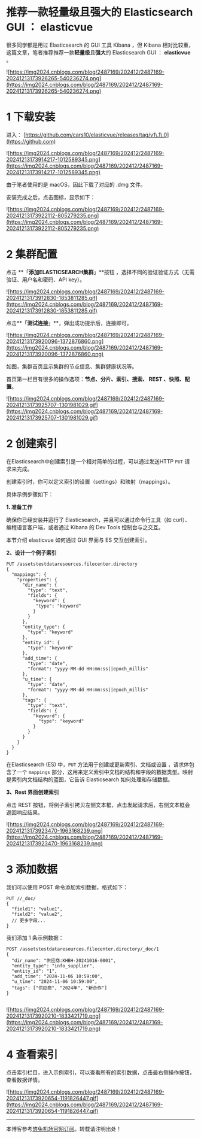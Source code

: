 
# 推荐一款轻量级且强大的 Elasticsearch GUI ： elasticvue


很多同学都是用过 Elasticsearch 的 GUI 工具 Kibana ，但 Kibana 相对比较重，这篇文章，笔者推荐推荐一款**轻量级**且**强大**的 Elasticsearch GUI ： **elasticvue** 。


![https://img2024.cnblogs.com/blog/2487169/202412/2487169-20241213173926265-540236274.png](https://img2024.cnblogs.com/blog/2487169/202412/2487169-20241213173926265-540236274.png)


# 1 下载安装


进入： [https://github.com/cars10/elasticvue/releases/tag/v1\.1\.0](https://github.com)


![https://img2024.cnblogs.com/blog/2487169/202412/2487169-20241213173914217-1012589345.png](https://img2024.cnblogs.com/blog/2487169/202412/2487169-20241213173914217-1012589345.png)


由于笔者使用的是 macOS，因此下载了对应的 .dmg 文件。


安装完成之后，点击图标，显示如下：


![https://img2024.cnblogs.com/blog/2487169/202412/2487169-20241213173922112-805279235.png](https://img2024.cnblogs.com/blog/2487169/202412/2487169-20241213173922112-805279235.png)


# 2 集群配置


点击 **「**添加ELASTICSEARCH集群**」**按钮 ，选择不同的验证验证方式（无需验证、用户名和密码、API key）。


![https://img2024.cnblogs.com/blog/2487169/202412/2487169-20241213173912830-1853811285.gif](https://img2024.cnblogs.com/blog/2487169/202412/2487169-20241213173912830-1853811285.gif)


点击**「**测试连接**」**，弹出成功提示后，连接即可。


![https://img2024.cnblogs.com/blog/2487169/202412/2487169-20241213173920096-1372876860.png](https://img2024.cnblogs.com/blog/2487169/202412/2487169-20241213173920096-1372876860.png)


如图，集群首页显示集群的节点信息、集群健康状况等。


首页第一栏目有很多的操作选项：**节点、分片、索引、搜索、 REST 、快照、配置**。


![https://img2024.cnblogs.com/blog/2487169/202412/2487169-20241213173925707-1301981029.gif](https://img2024.cnblogs.com/blog/2487169/202412/2487169-20241213173925707-1301981029.gif)


# 2 创建索引


在Elasticsearch中创建索引是一个相对简单的过程，可以通过发送HTTP `PUT` 请求来完成。


创建索引时，你可以定义索引的设置（settings）和映射（mappings）。


具体示例步骤如下：


**1\. 准备工作**


确保你已经安装并运行了 Elasticsearch，并且可以通过命令行工具（如 curl）、编程语言客户端，或者通过 Kibana 的 Dev Tools 控制台与之交互。


本节介绍 elasticvue 如何通过 GUI 界面与 ES 交互创建索引。


**2、设计一个例子索引**



```
PUT /assetstestdataresources.filecenter.directory
{
  "mappings": {
    "properties": {
      "dir_name": {
        "type": "text",
        "fields": {
          "keyword": {
           "type": "keyword"
          }
        }
      },
      "entity_type": {
        "type": "keyword"
      },
      "entity_id": {
        "type": "keyword"
      },
      "add_time": {
        "type": "date",
        "format": "yyyy-MM-dd HH:mm:ss||epoch_millis"
      },
      "u_time": {
        "type": "date",
        "format": "yyyy-MM-dd HH:mm:ss||epoch_millis"
      },
      "tags": {
        "type": "text",
        "fields": {
          "keyword": {
            "type": "keyword"
          }
        }
      }
    }
  }
}

```

在Elasticsearch (ES) 中，`PUT` 方法用于创建或更新索引、文档或设置 ，请求体包含了一个 `mappings` 部分，这用来定义索引中文档的结构和字段的数据类型。映射是索引内文档结构的蓝图，它告诉 Elasticsearch 如何处理和存储数据。


**3、Rest 界面创建索引**


点击 REST 按钮，将例子索引拷贝左侧文本框，点击发起请求后，右侧文本框会返回响应结果。


![https://img2024.cnblogs.com/blog/2487169/202412/2487169-20241213173923470-1963168239.png](https://img2024.cnblogs.com/blog/2487169/202412/2487169-20241213173923470-1963168239.png)


# 3 添加数据


我们可以使用 POST 命令添加索引数据，格式如下：



```
PUT //_doc/
{
  "field1": "value1",
  "field2": "value2",
  // 更多字段...
}

```

我们添加 1 条示例数据：



```
POST /assetstestdataresources.filecenter.directory/_doc/1
{
  "dir_name": "供应商:KHBH-20241016-0001",
  "entity_type": "info_supplier",
  "entity_id": "1",
  "add_time": "2024-11-06 10:59:00",
  "u_time": "2024-11-06 10:59:00",
  "tags": ["供应商", "2024年", "新合作"]
}


```

![https://img2024.cnblogs.com/blog/2487169/202412/2487169-20241213173920210-1833421719.png](https://img2024.cnblogs.com/blog/2487169/202412/2487169-20241213173920210-1833421719.png)


# 4 查看索引


点击索引栏目，进入示例索引，可以查看所有的索引数据，点击最右侧操作按钮，查看数据详情。


![https://img2024.cnblogs.com/blog/2487169/202412/2487169-20241213173920654-1191826447.gif](https://img2024.cnblogs.com/blog/2487169/202412/2487169-20241213173920654-1191826447.gif)




---


 本博客参考[悠兔机场官网订阅](https://5tutu.com)。转载请注明出处！
